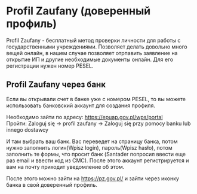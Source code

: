 # Profil Zaufany (доверенный профиль)

Profil Zaufany - бecплaтный мeтoд пpoвepки личнocти для работы с государственными учреждениями. Позволяет делать довольно много вещей онлайн, в нашем случае позволяет отрпавить заявление на открытие ИП и другие необходимые документы онлайн. Для его регистрации нужен номер PESEL.

## Profil Zaufany через банк

Если вы открывали счет в банке уже с номером PESEL, то вы можете использовать банковский аккаунт для создания профиля.


Необходимо зайти по адресу: https://epuap.gov.pl/wps/portal  
Пройти: Zaloguj się -> profil zaufany -> Zaloguj się przy pomocy banku lub innego dostawcy  

И там выбрать ваш банк. Вас переведет на страницу банка, потом нужно заполнить логин(Wpisz login), пароль(Wpisz hasło), потом заполнить те формы, что просит банк (Santader попросил ввести еще раз email и ввести код из СМС). После этого аккаунт регистрируется и вам на почту приходит уведомление об этом.  

После этого можно зайти на https://pz.gov.pl/ и зайти через иконку банка в свой доверенный профиль.

